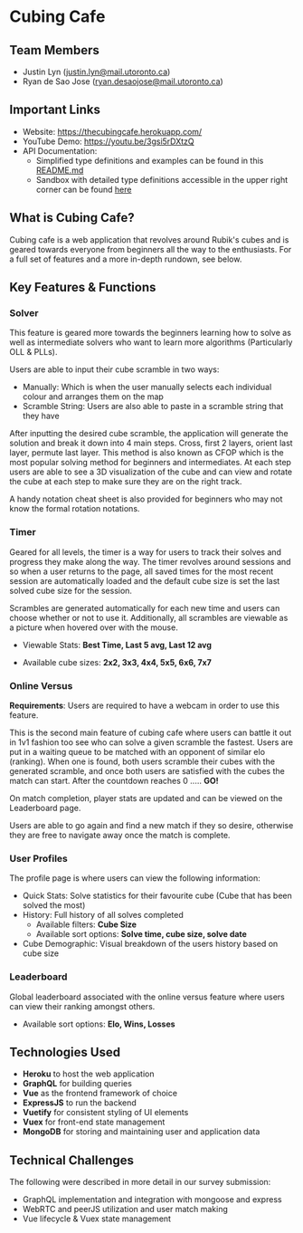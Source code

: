 # Cubing Cafe

## Team Members
- Justin Lyn (justin.lyn@mail.utoronto.ca)
- Ryan de Sao Jose (ryan.desaojose@mail.utoronto.ca)

## Important Links

- Website: https://thecubingcafe.herokuapp.com/
- YouTube Demo: https://youtu.be/3gsi5rDXtzQ
- API Documentation:
    - Simplified type definitions and examples can be found in this [README.md](./api_docs/README.md)
    - Sandbox with detailed type definitions accessible in the upper right corner can be found [here](https://thecubingcafe.herokuapp.com/graphql)


## What is Cubing Cafe?

Cubing cafe is a web application that revolves around Rubik's cubes and is geared towards everyone from beginners all the way to the enthusiasts. For a full set of features and a more in-depth rundown, see below. 

## Key Features & Functions


### Solver

This feature is geared more towards the beginners learning how to solve as well as intermediate solvers who want to learn more algorithms (Particularly OLL & PLLs).

Users are able to input their cube scramble in two ways:

- Manually: Which is when the user manually selects each individual colour and arranges them on the map
- Scramble String: Users are also able to paste in a scramble string that they have

After inputting the desired cube scramble, the application will generate the solution and break it down into 4 main steps. Cross, first 2 layers, orient last layer, permute last layer. This method is also known as CFOP which is the most popular solving method for beginners and intermediates. At each step users are able to see a 3D visualization of the cube and can view and rotate the cube at each step to make sure they are on the right track.

A handy notation cheat sheet is also provided for beginners who may not know the formal rotation notations.


### Timer

Geared for all levels, the timer is a way for users to track their solves and progress they make along the way. The timer revolves around sessions and so when a user returns to the page, all saved times for the most recent session are automatically loaded and the default cube size is set the last solved cube size for the session.

Scrambles are generated automatically for each new time and users can choose whether or not to use it. Additionally, all scrambles are viewable as a picture when hovered over with the mouse.

- Viewable Stats: **Best Time, Last 5 avg, Last 12 avg**

- Available cube sizes: **2x2, 3x3, 4x4, 5x5, 6x6, 7x7**


### Online Versus

**Requirements**: Users are required to have a webcam in order to use this feature.

This is the second main feature of cubing cafe where users can battle it out in 1v1 fashion too see who can solve a given scramble the fastest. Users are put in a waiting queue to be matched with an opponent of similar elo (ranking). When one is found, both users scramble their cubes with the generated scramble, and once both users are satisfied with the cubes the match can start. After the countdown reaches 0 ..... **GO!**

On match completion, player stats are updated and can be viewed on the Leaderboard page.

Users are able to go again and find a new match if they so desire, otherwise they are free to navigate away once the match is complete.


### User Profiles

The profile page is where users can view the following information:

- Quick Stats: Solve statistics for their favourite cube (Cube that has been solved the most)
- History: Full history of all solves completed
    - Available filters: **Cube Size**
    - Available sort options: **Solve time, cube size, solve date**
- Cube Demographic: Visual breakdown of the users history based on cube size


### Leaderboard

Global leaderboard associated with the online versus feature where users can view their ranking amongst others.
- Available sort options: **Elo, Wins, Losses**


## Technologies Used

- **Heroku** to host the web application
- **GraphQL** for building queries
- **Vue** as the frontend framework of choice
- **ExpressJS** to run the backend
- **Vuetify** for consistent styling of UI elements
- **Vuex** for front-end state management
- **MongoDB** for storing and maintaining user and application data


## Technical Challenges

The following were described in more detail in our survey submission:

- GraphQL implementation and integration with mongoose and express
- WebRTC and peerJS utilization and user match making
- Vue lifecycle & Vuex state management
